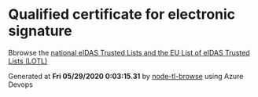 # Qualified certificate for electronic signature 
 Bbrowse the [national eIDAS Trusted Lists and the EU List of eIDAS Trusted Lists (LOTL)](https://webgate.ec.europa.eu/tl-browser/#/) 
 
 
Generated at **Fri 05/29/2020  0:03:15.31** by [node-tl-browse](https://github.com/ymedlop/node-tl-browser) using Azure Devops 
